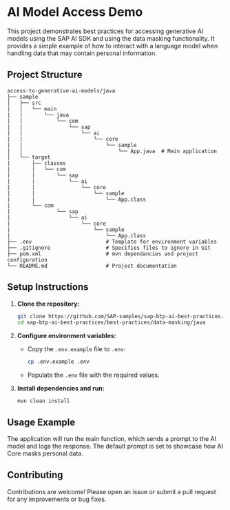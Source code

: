 # AI Model Access Demo

This project demonstrates best practices for accessing generative AI models using the SAP AI SDK and using the data masking functionality. It provides a simple example of how to interact with a language model when handling data that may contain personal information.

## Project Structure

```
access-to-generative-ai-models/java
├── sample
│   ├── src
|   |   └── main
|   |       └── java
|   |           └── com
|   |               └── sap
|   |                   └── ai
|   |                       └── core
|   |                           └── sample
|   |                               └── App.java  # Main application
│   └── target
|       ├── classes
|       |   └── com
|       |       └── sap
|       |           └── ai
|       |               └── core
|       |                   └── sample
|       |                       └── App.class
|       └── com
|               └── sap
|                   └── ai
|                       └── core
|                           └── sample
|                               └── App.class
├── .env                        # Template for environment variables
├── .gitignore                  # Specifies files to ignore in Git
├── pom.xml                     # mvn dependancies and project configuration
└── README.md                   # Project documentation

```

## Setup Instructions

1. **Clone the repository:**

   ```bash
   git clone https://github.com/SAP-samples/sap-btp-ai-best-practices.git
   cd sap-btp-ai-best-practices/best-practices/data-masking/java
   ```

2. **Configure environment variables:**

   - Copy the `.env.example` file to `.env`:
     ```bash
     cp .env.example .env
     ```
   - Populate the `.env` file with the required values.

3. **Install dependencies and run:**
   ```
   mvn clean install
   ```

## Usage Example

The application will run the main function, which sends a prompt to the AI model and logs the response. The default prompt is set to showcase how AI Core masks personal data.

## Contributing

Contributions are welcome! Please open an issue or submit a pull request for any improvements or bug fixes.
